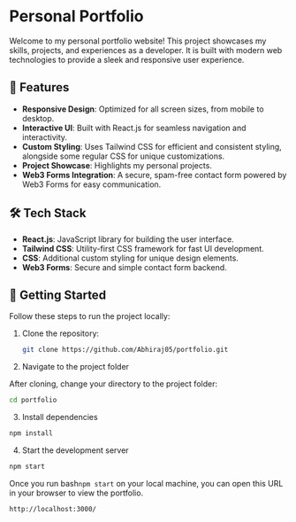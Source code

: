 # Personal Portfolio

Welcome to my personal portfolio website! This project showcases my skills, projects, and experiences as a developer. It is built with modern web technologies to provide a sleek and responsive user experience.

## 🚀 Features

- **Responsive Design**: Optimized for all screen sizes, from mobile to desktop.
- **Interactive UI**: Built with React.js for seamless navigation and interactivity.
- **Custom Styling**: Uses Tailwind CSS for efficient and consistent styling, alongside some regular CSS for unique customizations.
- **Project Showcase**: Highlights my personal projects.
- **Web3 Forms Integration**: A secure, spam-free contact form powered by Web3 Forms for easy communication.

## 🛠️ Tech Stack

- **React.js**: JavaScript library for building the user interface.
- **Tailwind CSS**: Utility-first CSS framework for fast UI development.
- **CSS**: Additional custom styling for unique design elements.
- **Web3 Forms**: Secure and simple contact form backend.


## 🚀 Getting Started

Follow these steps to run the project locally:

1. Clone the repository:
   ```bash
   git clone https://github.com/Abhiraj05/portfolio.git
   ```
2. Navigate to the project folder

After cloning, change your directory to the project folder:
```bash
cd portfolio
```
3. Install dependencies
```bash
npm install
```
4. Start the development server
```bash
npm start
```
Once you run bash```npm start``` on your local machine, you can open this URL in your browser to view the portfolio.
```bash
http://localhost:3000/
```



